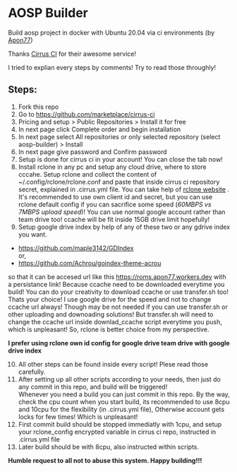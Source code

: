 # AOSP Builder
Build aosp project in docker with Ubuntu 20.04 via ci environments (by [Apon77](https://github.com/Apon77))

Thanks [Cirrus CI](https://cirrus-ci.com/) for their awesome service!

I tried to explian every steps by comments! Try to read those throughly!

## Steps:

1. Fork this repo
2. Go to https://github.com/marketplace/cirrus-ci
3. Pricing and setup > Public Repositories > Install it for free
4. In next page click Complete order and begin installation
5. In next page select All repositories or only selected repository (select aosp-builder) > Install
6. In next page give password and Confirm password
7. Setup is done for cirrus ci in your account! You can close the tab now!
8. Install rclone in any pc and setup any cloud drive, where to store cccahe. Setup rclone and collect the content of ~/.config/rclone/rclone.conf and paste that inside cirrus ci repository secret, explained in .cirrus.yml file. You can take help of [rclone website](https://rclone.org) . It's recommended to use own client id and secret, but you can use rclone default config if you can sacrifice some speed (_60MBPS vs 7MBPS upload speed_)! You can use normal google account rather than team drive too! ccache will be fit inside 15GB drive limit hopefully! 
9. Setup google drive index by help of any of these two or any gdrive index you want.

* https://github.com/maple3142/GDIndex \
or,
* https://github.com/Achrou/goindex-theme-acrou

so that it can be accesed url like this https://roms.apon77.workers.dev with a persistance link! Because ccache need to be downloaded everytime you build! You can do your creativity to download ccache or use transfer.sh too! Thats your choice! I use google drive for the speed and not to change ccache url always! Though may be not needed if you can use transfer.sh or other uploading and downoading solutions! But transfer.sh will need to change the ccache url inside downlad_ccache script everytime you push, which is unpleasant! So, rclone is better choice from my perspective.

**I prefer using rclone own id config for google drive team drive with google drive index**
 
10.  All other steps can be found inside every script! Plese read those carefully.
11.  After setting up all other scripts according to your needs, then just do any commit in this repo, and build will be triggered! \
Whenever you need a build you can just commit in this repo. By the way, check the cpu count when you start build, its recommended to use 8cpu and 10cpu for the flexibility (in .cirrus.yml file), Otherwise account gets locks for few times! Which is unpleasant!
12. First commit build should be stopped immediatly with 1cpu, and setup your rclone_config encrypted variable in cirrus ci repo, instructed in .cirrus.yml file
13. Later build should be with 8cpu, also instructed within scripts. 

**Humble request to all not to abuse this system. Happy building!!!**
